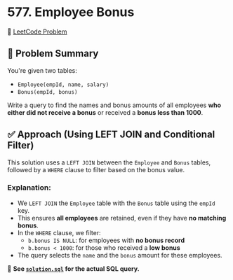 # 577. Employee Bonus

🔗 [LeetCode Problem](https://leetcode.com/problems/employee-bonus/)

## 🧠 Problem Summary

You're given two tables:

- `Employee(empId, name, salary)`
- `Bonus(empId, bonus)`

Write a query to find the names and bonus amounts of all employees **who either did not receive a bonus** or received a **bonus less than 1000**.

## ✅ Approach (Using LEFT JOIN and Conditional Filter)

This solution uses a `LEFT JOIN` between the `Employee` and `Bonus` tables, followed by a `WHERE` clause to filter based on the bonus value.

### Explanation:

- We `LEFT JOIN` the `Employee` table with the `Bonus` table using the `empId` key.
- This ensures **all employees** are retained, even if they have **no matching bonus**.
- In the `WHERE` clause, we filter:
  - `b.bonus IS NULL`: for employees with **no bonus record**
  - `b.bonus < 1000`: for those who received a **low bonus**
- The query selects the `name` and the `bonus` amount for these employees.

📄 **See [`solution.sql`](./solution.sql) for the actual SQL query.**
